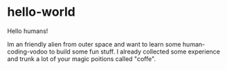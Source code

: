 # hello-world

Hello humans! 

Im an friendly alien from outer space and want to learn some human-coding-vodoo to build some fun stuff.
I already collected some experience and trunk a lot of your magic poitions called "coffe".
